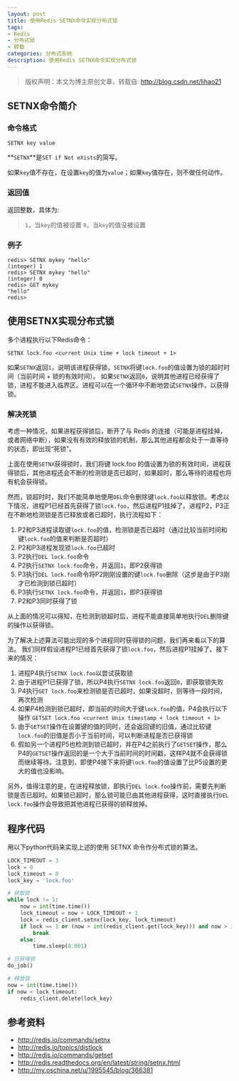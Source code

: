 ```yaml
---
layout: post
title: 使用Redis SETNX命令实现分布式锁
tags:
- Redis
- 分布式锁
- 转载
categories: 分布式系统
description: 使用Redis SETNX命令实现分布式锁
---
```

>版权声明：本文为博主原创文章，转载自: http://blog.csdn.net/lihao21

## SETNX命令简介

### 命令格式
```
SETNX key value
```
**`SETNX`**是`SET if Not eXists`的简写。

如果`key`值不存在，在设置`key`的值为`value`；如果`key`值存在，则不做任何动作。

### 返回值

返回整数，具体为:

>`1`，当`key`的值被设置
>`0`，当`key`的值没被设置

### 例子
```
redis> SETNX mykey "hello"
(integer) 1 
redis> SETNX mykey "hello"
(integer) 0 
redis> GET mykey 
"hello"
redis>
```

## 使用SETNX实现分布式锁

多个进程执行以下Redis命令：
```
SETNX lock.foo <current Unix time + lock timeout + 1>
```
如果`SETNX`返回`1`，说明该进程获得锁，`SETNX`将键`lock.foo`的值设置为锁的超时时间（当前时间 + 锁的有效时间）。
如果`SETNX`返回`0`，说明其他进程已经获得了锁，进程不能进入临界区。进程可以在一个循环中不断地尝试`SETNX`操作，以获得锁。

### 解决死锁

考虑一种情况，如果进程获得锁后，断开了与 Redis 的连接（可能是进程挂掉，或者网络中断），如果没有有效的释放锁的机制，那么其他进程都会处于一直等待的状态，即出现“死锁”。

上面在使用`SETNX`获得锁时，我们将键 lock.foo 的值设置为锁的有效时间，进程获得锁后，其他进程还会不断的检测锁是否已超时，如果超时，那么等待的进程也将有机会获得锁。

然而，锁超时时，我们不能简单地使用`DEL`命令删除键`lock.foo`以释放锁。考虑以下情况，进程P1已经首先获得了锁`lock.foo`，然后进程P1挂掉了。进程P2，P3正在不断地检测锁是否已释放或者已超时，执行流程如下：

1. P2和P3进程读取键`lock.foo`的值，检测锁是否已超时（通过比较当前时间和键`lock.foo`的值来判断是否超时）
1. P2和P3进程发现锁`lock.foo`已超时
1. P2执行`DEL lock.foo`命令
1. P2执行`SETNX lock.foo`命令，并返回`1`，即P2获得锁
1. P3执行`DEL lock.foo`命令将P2刚刚设置的键`lock.foo`删除（这步是由于P3刚才已检测到锁已超时）
1. P3执行`SETNX lock.foo`命令，并返回`1`，即P3获得锁
1. P2和P3同时获得了锁

从上面的情况可以得知，在检测到锁超时后，进程不能直接简单地执行`DEL`删除键的操作以获得锁。

为了解决上述算法可能出现的多个进程同时获得锁的问题，我们再来看以下的算法。
我们同样假设进程P1已经首先获得了锁`lock.foo`，然后进程P1挂掉了。接下来的情况：

1. 进程P4执行`SETNX lock.foo`以尝试获取锁
1. 由于进程P1已获得了锁，所以P4执行`SETNX lock.foo`返回`0`，即获取锁失败
1. P4执行`GET lock.foo`来检测锁是否已超时，如果没超时，则等待一段时间，再次检测
1. 如果P4检测到锁已超时，即当前的时间大于键`lock.foo`的值，P4会执行以下操作 `GETSET lock.foo <current Unix timestamp + lock timeout + 1>`
1. 由于`GETSET`操作在设置键的值的同时，还会返回键的旧值，通过比较键`lock.foo`的旧值是否小于当前时间，可以判断进程是否已获得锁
1. 假如另一个进程P5也检测到锁已超时，并在P4之前执行了`GETSET`操作，那么P4的`GETSET`操作返回的是一个大于当前时间的时间戳，这样P4就不会获得锁而继续等待。注意到，即使P4接下来将键`lock.foo`的值设置了比P5设置的更大的值也没影响。

另外，值得注意的是，在进程释放锁，即执行`DEL lock.foo`操作前，需要先判断锁是否已超时。如果锁已超时，那么锁可能已由其他进程获得，这时直接执行`DEL lock.foo`操作会导致把其他进程已获得的锁释放掉。

## 程序代码

用以下python代码来实现上述的使用 SETNX 命令作分布式锁的算法。

```python
LOCK_TIMEOUT = 3
lock = 0
lock_timeout = 0
lock_key = 'lock.foo'

# 获取锁
while lock != 1:
    now = int(time.time())
    lock_timeout = now + LOCK_TIMEOUT + 1
    lock = redis_client.setnx(lock_key, lock_timeout)
    if lock == 1 or (now > int(redis_client.get(lock_key))) and now > int(redis_client.getset(lock_key, lock_timeout)):
        break
    else:
        time.sleep(0.001)

# 已获得锁
do_job()

# 释放锁
now = int(time.time())
if now < lock_timeout:
    redis_client.delete(lock_key)
```

## 参考资料
- http://redis.io/commands/setnx
- http://redis.io/topics/distlock
- http://redis.io/commands/getset
- http://redis.readthedocs.org/en/latest/string/setnx.html
- http://my.oschina.net/u/1995545/blog/366381